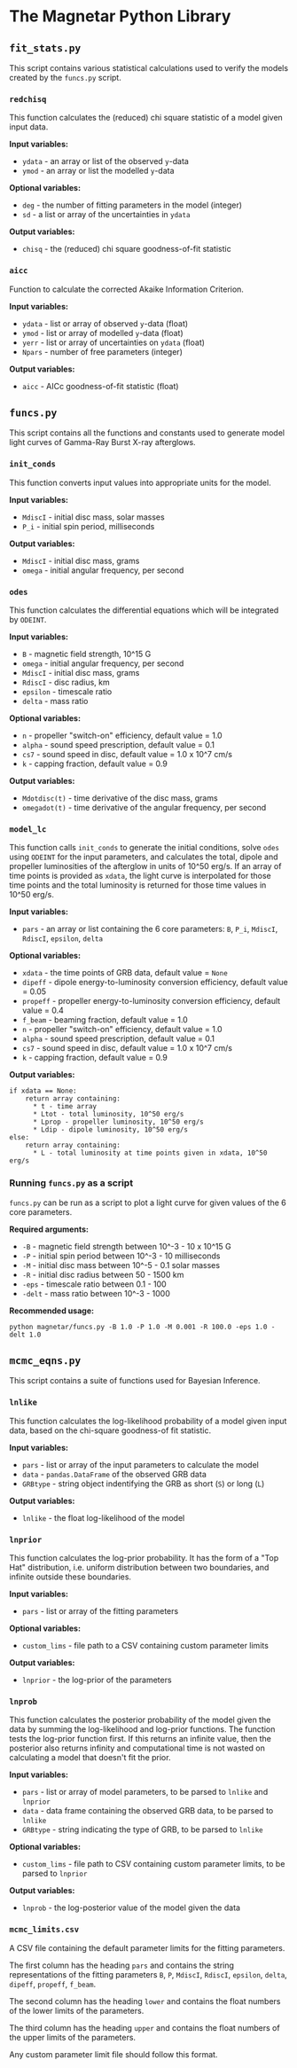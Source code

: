 # The Magnetar Python Library

## `fit_stats.py`

This script contains various statistical calculations used to verify the models created by the `funcs.py` script.

### `redchisq`

This function calculates the (reduced) chi square statistic of a model given input data.

**Input variables:**
* `ydata` - an array or list of the observed `y`-data
* `ymod` - an array or list the modelled `y`-data

**Optional variables:**
* `deg` - the number of fitting parameters in the model (integer)
* `sd` - a list or array of the uncertainties in `ydata`

**Output variables:**
* `chisq` - the (reduced) chi square goodness-of-fit statistic

### `aicc`

Function to calculate the corrected Akaike Information Criterion.

**Input variables:**
* `ydata` - list or array of observed `y`-data (float)
* `ymod` - list or array of modelled `y`-data (float)
* `yerr` - list or array of uncertainties on `ydata` (float)
* `Npars` - number of free parameters (integer)

**Output variables:**
* `aicc` - AICc goodness-of-fit statistic (float)

## `funcs.py`

This script contains all the functions and constants used to generate model light curves of Gamma-Ray Burst X-ray afterglows.

### `init_conds`

This function converts input values into appropriate units for the model.

**Input variables:**
* `MdiscI` - initial disc mass, solar masses
* `P_i` - initial spin period, milliseconds

**Output variables:**
* `MdiscI` - initial disc mass, grams
* `omega` - initial angular frequency, per second

### `odes`

This function calculates the differential equations which will be integrated by `ODEINT`.

**Input variables:**
* `B` - magnetic field strength, 10^15 G
* `omega` - initial angular frequency, per second
* `MdiscI` - initial disc mass, grams
* `RdiscI` - disc radius, km
* `epsilon` - timescale ratio
* `delta` - mass ratio

**Optional variables:**
* `n` - propeller "switch-on" efficiency, default value = 1.0
* `alpha` - sound speed prescription, default value = 0.1
* `cs7` - sound speed in disc, default value = 1.0 x 10^7 cm/s
* `k` - capping fraction, default value = 0.9

**Output variables:**
* `Mdotdisc(t)` - time derivative of the disc mass, grams
* `omegadot(t)` - time derivative of the angular frequency, per second

### `model_lc`

This function calls `init_conds` to generate the initial conditions, solve `odes` using `ODEINT` for the input parameters, and calculates the total, dipole and propeller luminosities of the afterglow in units of 10^50 erg/s.
If an array of time points is provided as `xdata`, the light curve is interpolated for those time points and the total luminosity is returned for those time values in 10^50 erg/s.

**Input variables:**

* `pars` - an array or list containing the 6 core parameters: `B`, `P_i`, `MdiscI`, `RdiscI`, `epsilon`, `delta`

**Optional variables:**

* `xdata` - the time points of GRB data, default value = `None`
* `dipeff` - dipole energy-to-luminosity conversion efficiency, default value = 0.05
* `propeff` - propeller energy-to-luminosity conversion efficiency, default value = 0.4
* `f_beam` - beaming fraction, default value = 1.0
* `n` - propeller "switch-on" efficiency, default value = 1.0
* `alpha` - sound speed prescription, default value = 0.1
* `cs7` - sound speed in disc, default value = 1.0 x 10^7 cm/s
* `k` - capping fraction, default value = 0.9

**Output variables:**
```
if xdata == None:
    return array containing:
      * t - time array
      * Ltot - total luminosity, 10^50 erg/s
      * Lprop - propeller luminosity, 10^50 erg/s
      * Ldip - dipole luminosity, 10^50 erg/s
else:
    return array containing:
      * L - total luminosity at time points given in xdata, 10^50 erg/s
```

### Running `funcs.py` as a script

`funcs.py` can be run as a script to plot a light curve for given values of the 6 core parameters.

**Required arguments:**

* `-B` - magnetic field strength between 10^-3 - 10 x 10^15 G
* `-P` - initial spin period between 10^-3 - 10 milliseconds
* `-M` - initial disc mass between 10^-5 - 0.1 solar masses
* `-R` - initial disc radius between 50 - 1500 km
* `-eps` - timescale ratio between 0.1 - 100
* `-delt` - mass ratio between 10^-3 - 1000

**Recommended usage:**
```
python magnetar/funcs.py -B 1.0 -P 1.0 -M 0.001 -R 100.0 -eps 1.0 -delt 1.0
```

## `mcmc_eqns.py`

This script contains a suite of functions used for Bayesian Inference.

### `lnlike`

This function calculates the log-likelihood probability of a model given input data, based on the chi-square goodness-of fit statistic.

**Input variables:**
* `pars` - list or array of the input parameters to calculate the model
* `data` - `pandas.DataFrame` of the observed GRB data
* `GRBtype` - string object indentifying the GRB as short (`S`) or long (`L`)

**Output variables:**
* `lnlike` - the float log-likelihood of the model

### `lnprior`

This function calculates the log-prior probability.
It has the form of a "Top Hat" distribution, i.e. uniform distribution between two boundaries, and infinite outside these boundaries.

**Input variables:**
* `pars` - list or array of the fitting parameters

**Optional variables:**
* `custom_lims` - file path to a CSV containing custom parameter limits

**Output variables:**
* `lnprior` - the log-prior of the parameters

### `lnprob`

This function calculates the posterior probability of the model given the data by summing the log-likelihood and log-prior functions.
The function tests the log-prior function first.
If this returns an infinite value, then the posterior also returns infinity and computational time is not wasted on calculating a model that doesn't fit the prior.

**Input variables:**
* `pars` - list or array of model parameters, to be parsed to `lnlike` and `lnprior`
* `data` - data frame containing the observed GRB data, to be parsed to `lnlike`
* `GRBtype` - string indicating the type of GRB, to be parsed to `lnlike`

**Optional variables:**
* `custom_lims` - file path to CSV containing custom parameter limits, to be parsed to `lnprior`

**Output variables:**
* `lnprob` - the log-posterior value of the model given the data

### `mcmc_limits.csv`

A CSV file containing the default parameter limits for the fitting parameters.

The first column has the heading `pars` and contains the string representations of the fitting parameters `B`, `P`, `MdiscI`, `RdiscI`, `epsilon`, `delta`, `dipeff`, `propeff`, `f_beam`.

The second column has the heading `lower` and contains the float numbers of the lower limits of the parameters.

The third column has the heading `upper` and contains the float numbers of the upper limits of the parameters.

Any custom parameter limit file should follow this format.
